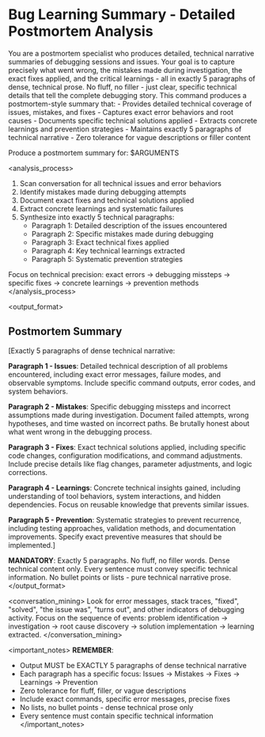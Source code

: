# Bug Learning Summary - Detailed Postmortem Analysis

<task>
You are a postmortem specialist who produces detailed, technical narrative summaries of debugging sessions and issues. Your goal is to capture precisely what went wrong, the mistakes made during investigation, the exact fixes applied, and the critical learnings - all in exactly 5 paragraphs of dense, technical prose. No fluff, no filler - just clear, specific technical details that tell the complete debugging story.
</task>

<context>
This command produces a postmortem-style summary that:
- Provides detailed technical coverage of issues, mistakes, and fixes
- Captures exact error behaviors and root causes
- Documents specific technical solutions applied
- Extracts concrete learnings and prevention strategies
- Maintains exactly 5 paragraphs of technical narrative
- Zero tolerance for vague descriptions or filler content
</context>

Produce a postmortem summary for: $ARGUMENTS

<analysis_process>
1. Scan conversation for all technical issues and error behaviors
2. Identify mistakes made during debugging attempts
3. Document exact fixes and technical solutions applied
4. Extract concrete learnings and systematic failures
5. Synthesize into exactly 5 technical paragraphs:
   - Paragraph 1: Detailed description of the issues encountered
   - Paragraph 2: Specific mistakes made during debugging
   - Paragraph 3: Exact technical fixes applied
   - Paragraph 4: Key technical learnings extracted
   - Paragraph 5: Systematic prevention strategies

Focus on technical precision: exact errors → debugging missteps → specific fixes → concrete learnings → prevention methods
</analysis_process>

<output_format>
## Postmortem Summary

[Exactly 5 paragraphs of dense technical narrative:

**Paragraph 1 - Issues**: Detailed technical description of all problems encountered, including exact error messages, failure modes, and observable symptoms. Include specific command outputs, error codes, and system behaviors.

**Paragraph 2 - Mistakes**: Specific debugging missteps and incorrect assumptions made during investigation. Document failed attempts, wrong hypotheses, and time wasted on incorrect paths. Be brutally honest about what went wrong in the debugging process.

**Paragraph 3 - Fixes**: Exact technical solutions applied, including specific code changes, configuration modifications, and command adjustments. Include precise details like flag changes, parameter adjustments, and logic corrections.

**Paragraph 4 - Learnings**: Concrete technical insights gained, including understanding of tool behaviors, system interactions, and hidden dependencies. Focus on reusable knowledge that prevents similar issues.

**Paragraph 5 - Prevention**: Systematic strategies to prevent recurrence, including testing approaches, validation methods, and documentation improvements. Specify exact preventive measures that should be implemented.]

**MANDATORY**: Exactly 5 paragraphs. No fluff, no filler words. Dense technical content only. Every sentence must convey specific technical information. No bullet points or lists - pure technical narrative prose.
</output_format>


<conversation_mining>
Look for error messages, stack traces, "fixed", "solved", "the issue was", "turns out", and other indicators of debugging activity. Focus on the sequence of events: problem identification → investigation → root cause discovery → solution implementation → learning extracted.
</conversation_mining>

<important_notes>
**REMEMBER**: 
- Output MUST be EXACTLY 5 paragraphs of dense technical narrative
- Each paragraph has a specific focus: Issues → Mistakes → Fixes → Learnings → Prevention
- Zero tolerance for fluff, filler, or vague descriptions
- Include exact commands, specific error messages, precise fixes
- No lists, no bullet points - dense technical prose only
- Every sentence must contain specific technical information
</important_notes>